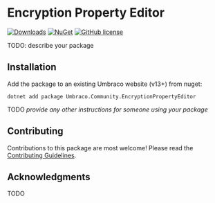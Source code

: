 # Encryption Property Editor 

[![Downloads](https://img.shields.io/nuget/dt/Umbraco.Community.EncryptionPropertyEditor?color=cc9900)](https://www.nuget.org/packages/Umbraco.Community.EncryptionPropertyEditor/)
[![NuGet](https://img.shields.io/nuget/vpre/Umbraco.Community.EncryptionPropertyEditor?color=0273B3)](https://www.nuget.org/packages/Umbraco.Community.EncryptionPropertyEditor)
[![GitHub license](https://img.shields.io/github/license/busrasengul/Umbraco.Community.EncryptionPropertyEditor?color=8AB803)](../LICENSE)

TODO: describe your package

<!--
Including screenshots is a really good idea! 

If you put images into /docs/screenshots, then you would reference them in this readme as, for example:

<img alt="..." src="https://github.com/busrasengul/Umbraco.Community.EncryptionPropertyEditor/blob/develop/docs/screenshots/screenshot.png">
-->

## Installation

Add the package to an existing Umbraco website (v13+) from nuget:

`dotnet add package Umbraco.Community.EncryptionPropertyEditor`

TODO *provide any other instructions for someone using your package*

## Contributing

Contributions to this package are most welcome! Please read the [Contributing Guidelines](CONTRIBUTING.md).

## Acknowledgments

TODO